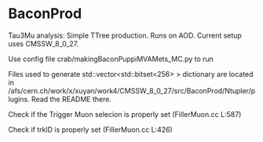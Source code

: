 # BaconProd
Tau3Mu analysis: Simple TTree  production. Runs on AOD. Current setup uses CMSSW_8_0_27.

Use config file crab/makingBaconPuppiMVAMets_MC.py to run

Files used to generate std::vector<std::bitset<256> > dictionary are located in /afs/cern.ch/work/x/xuyan/work4/CMSSW_8_0_27/src/BaconProd/Ntupler/plugins. Read the README there.

Check if the Trigger Muon selecion is properly set (FillerMuon.cc L:587)

Check if trkID is properly set (FillerMuon.cc L:426)
